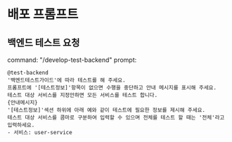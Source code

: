 # 배포 프롬프트

## 백엔드 테스트 요청
command: "/develop-test-backend"
prompt:
```
@test-backend  
'백엔드테스트가이드'에 따라 테스트를 해 주세요.   
프롬프트에 '[테스트정보]'항목이 없으면 수행을 중단하고 안내 메시지를 표시해 주세요.  
테스트 대상 서비스를 지정안하면 모든 서비스를 테스트 합니다.  
{안내메시지}
'[테스트정보]'섹션 하위에 아래 예와 같이 테스트에 필요한 정보를 제시해 주세요.   
테스트 대상 서비스를 콤마로 구분하여 입력할 수 있으며 전체를 테스트 할 때는 '전체'라고 입력하세요.  
- 서비스: user-service
